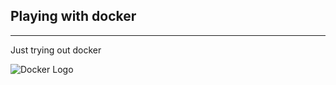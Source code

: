 ## Playing with docker

---

Just trying out docker

![Docker Logo](https://i0.wp.com/www.docker.com/blog/wp-content/uploads/2013/11/homepage-docker-logo.png)
